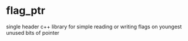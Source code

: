 # flag_ptr
single header c++ library for simple reading or writing flags on youngest unused bits of pointer
